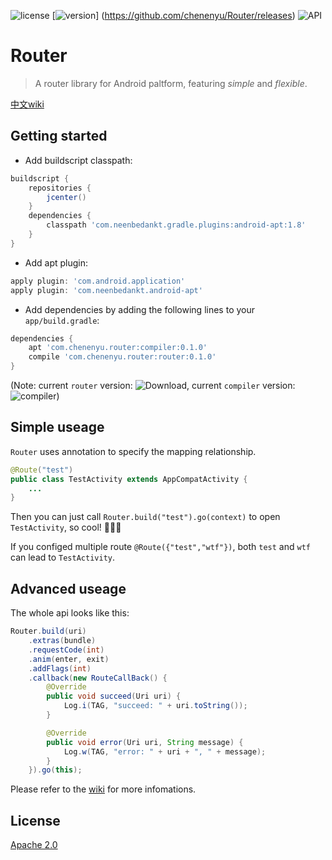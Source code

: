 ![license](https://img.shields.io/badge/license-Apache%202-yellow.svg) [![version](https://img.shields.io/github/release/chenenyu/Router.svg)]  (https://github.com/chenenyu/Router/releases) ![API](https://img.shields.io/badge/API-9%2B-orange.svg) 

# Router

> A router library for Android paltform, featuring *simple* and *flexible*.

[中文wiki](https://github.com/chenenyu/Router/wiki)

## Getting started

* Add buildscript classpath:  
```Groovy
buildscript {
    repositories {
        jcenter()
    }
    dependencies {
        classpath 'com.neenbedankt.gradle.plugins:android-apt:1.8'
    }
}
```
* Add apt plugin:  
```  groovy
apply plugin: 'com.android.application'
apply plugin: 'com.neenbedankt.android-apt'
```
*  Add dependencies by adding the following lines to your `app/build.gradle`:  
```Groovy
dependencies {
    apt 'com.chenenyu.router:compiler:0.1.0'
    compile 'com.chenenyu.router:router:0.1.0'
}
```

(Note: current `router` version: ![Download](https://api.bintray.com/packages/chenenyu/maven/router/images/download.svg), current `compiler` version: ![compiler](https://api.bintray.com/packages/chenenyu/maven/router-compiler/images/download.svg))

## Simple useage

`Router` uses annotation to specify the mapping relationship.
```java
@Route("test")
public class TestActivity extends AppCompatActivity {
	...
}
```
Then you can just call `Router.build("test").go(context)` to open `TestActivity`, so cool! ​:clap:​​:clap:​​:clap:​

If you configed multiple route `@Route({"test","wtf"})`, both `test` and `wtf` can lead to `TestActivity`.

## Advanced useage

The whole api looks like this:  
```java
Router.build(uri)
	.extras(bundle)
	.requestCode(int)
	.anim(enter, exit)
	.addFlags(int)
	.callback(new RouteCallBack() {
        @Override
        public void succeed(Uri uri) {
            Log.i(TAG, "succeed: " + uri.toString());
        }

        @Override
        public void error(Uri uri, String message) {
            Log.w(TAG, "error: " + uri + ", " + message);
        }
    }).go(this);
```
Please refer to the [wiki](https://github.com/chenenyu/Router/wiki) for more infomations.

## License

[Apache 2.0](https://github.com/chenenyu/Router/blob/master/LICENSE)